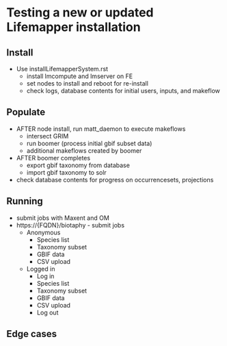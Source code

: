 # Testing a new or updated Lifemapper installation

## Install

* Use installLifemapperSystem.rst
  * install lmcompute and lmserver on FE
  * set nodes to install and reboot for re-install
  * check logs, database contents for initial users, inputs, and makeflow
  
## Populate

  * AFTER node install, run matt_daemon to execute makeflows 
  	* intersect GRIM
  	* run boomer (process initial gbif subset data)
  	* additional makeflows created by boomer
  * AFTER boomer completes
  	* export gbif taxonomy from database 
  	* import gbif taxonomy to solr
  * check database contents for progress on occurrencesets, projections
  
  
## Running
  * submit jobs with Maxent and OM
  * https://{FQDN}/biotaphy - submit jobs
    * Anonymous
      * Species list
      * Taxonomy subset
      * GBIF data
      * CSV upload
    * Logged in
      * Log in
      * Species list
      * Taxonomy subset
      * GBIF data
      * CSV upload
      * Log out
  	
  
## Edge cases
